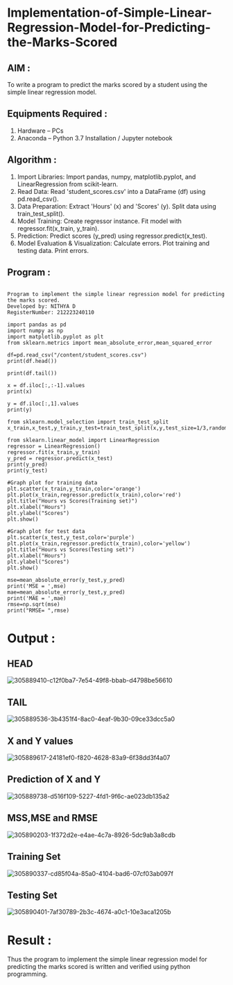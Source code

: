 # Implementation-of-Simple-Linear-Regression-Model-for-Predicting-the-Marks-Scored

## AIM :
To write a program to predict the marks scored by a student using the simple linear regression model.

## Equipments Required :
1. Hardware – PCs
2. Anaconda – Python 3.7 Installation / Jupyter notebook

## Algorithm :
1. Import Libraries: Import pandas, numpy, matplotlib.pyplot, and LinearRegression from scikit-learn.
2. Read Data: Read 'student_scores.csv' into a DataFrame (df) using pd.read_csv().
3. Data Preparation: Extract 'Hours' (x) and 'Scores' (y). Split data using train_test_split().
4. Model Training: Create regressor instance. Fit model with regressor.fit(x_train, y_train).
5. Prediction: Predict scores (y_pred) using regressor.predict(x_test).
6. Model Evaluation & Visualization: Calculate errors. Plot training and testing data. Print errors.

## Program :
```

Program to implement the simple linear regression model for predicting the marks scored.
Developed by: NITHYA D
RegisterNumber: 212223240110

import pandas as pd
import numpy as np
import matplotlib.pyplot as plt
from sklearn.metrics import mean_absolute_error,mean_squared_error

df=pd.read_csv("/content/student_scores.csv")
print(df.head())

print(df.tail())

x = df.iloc[:,:-1].values
print(x)

y = df.iloc[:,1].values
print(y)

from sklearn.model_selection import train_test_split
x_train,x_test,y_train,y_test=train_test_split(x,y,test_size=1/3,random_state=0)

from sklearn.linear_model import LinearRegression
regressor = LinearRegression()
regressor.fit(x_train,y_train)
y_pred = regressor.predict(x_test)
print(y_pred)
print(y_test)

#Graph plot for training data
plt.scatter(x_train,y_train,color='orange')
plt.plot(x_train,regressor.predict(x_train),color='red')
plt.title("Hours vs Scores(Training set)")
plt.xlabel("Hours")
plt.ylabel("Scores")
plt.show()

#Graph plot for test data
plt.scatter(x_test,y_test,color='purple')
plt.plot(x_train,regressor.predict(x_train),color='yellow')
plt.title("Hours vs Scores(Testing set)")
plt.xlabel("Hours")
plt.ylabel("Scores")
plt.show()

mse=mean_absolute_error(y_test,y_pred)
print('MSE = ',mse)
mae=mean_absolute_error(y_test,y_pred)
print('MAE = ',mae)
rmse=np.sqrt(mse)
print("RMSE= ",rmse) 

```

# Output :
## HEAD
![305889410-c12f0ba7-7e54-49f8-bbab-d4798be56610](https://github.com/Praveenkumar2004-dev/Implementation-of-Simple-Linear-Regression-Model-for-Predicting-the-Marks-Scored/assets/119559827/c115df3d-f117-49ba-830c-b06a121995f8)

## TAIL
![305889536-3b4351f4-8ac0-4eaf-9b30-09ce33dcc5a0](https://github.com/Praveenkumar2004-dev/Implementation-of-Simple-Linear-Regression-Model-for-Predicting-the-Marks-Scored/assets/119559827/4e2bfe00-267e-44da-a9d1-a12d8c1c9cb8)

## X and Y values
![305889617-24181ef0-f820-4628-83a9-6f38dd3f4a07](https://github.com/Praveenkumar2004-dev/Implementation-of-Simple-Linear-Regression-Model-for-Predicting-the-Marks-Scored/assets/119559827/52c4fb75-2ee5-4e91-94c7-db6bc61491ba)

## Prediction of X and Y
![305889738-d516f109-5227-4fd1-9f6c-ae023db135a2](https://github.com/Praveenkumar2004-dev/Implementation-of-Simple-Linear-Regression-Model-for-Predicting-the-Marks-Scored/assets/119559827/23e73859-a5da-4354-8bf5-0ce0dbac10cc)

## MSS,MSE and RMSE
![305890203-1f372d2e-e4ae-4c7a-8926-5dc9ab3a8cdb](https://github.com/Praveenkumar2004-dev/Implementation-of-Simple-Linear-Regression-Model-for-Predicting-the-Marks-Scored/assets/119559827/b68ce3fe-410d-4e93-ba4a-5ea872ecf5cc)

## Training Set
![305890337-cd85f04a-85a0-4104-bad6-07cf03ab097f](https://github.com/Praveenkumar2004-dev/Implementation-of-Simple-Linear-Regression-Model-for-Predicting-the-Marks-Scored/assets/119559827/e667bc3b-d584-48e3-8f33-513e69c11b1a)

## Testing Set
![305890401-7af30789-2b3c-4674-a0c1-10e3aca1205b](https://github.com/Praveenkumar2004-dev/Implementation-of-Simple-Linear-Regression-Model-for-Predicting-the-Marks-Scored/assets/119559827/d00c2bbf-a8c2-4d7c-87a0-ba108ddf5f82)

# Result :
Thus the program to implement the simple linear regression model for predicting the marks scored is written and verified using python programming.
